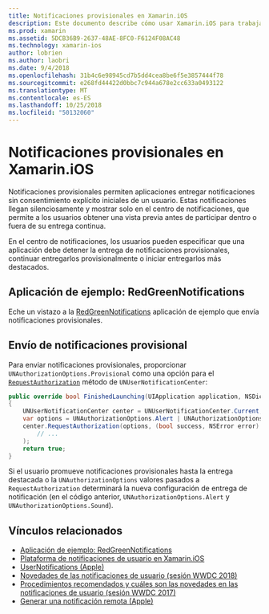 ```yaml
---
title: Notificaciones provisionales en Xamarin.iOS
description: Este documento describe cómo usar Xamarin.iOS para trabajar con las notificaciones provisionales. Notificaciones provisionales, introducidas en iOS 12, permiten a las aplicaciones envíen notificaciones silenciosas sin permiso explícito del usuario.
ms.prod: xamarin
ms.assetid: 5DCB36B9-2637-48AE-8FC0-F6124F08AC48
ms.technology: xamarin-ios
author: lobrien
ms.author: laobri
ms.date: 9/4/2018
ms.openlocfilehash: 31b4c6e98945cd7b5dd4cea8be6f5e3857444f78
ms.sourcegitcommit: e268fd44422d0bbc7c944a678e2cc633a0493122
ms.translationtype: MT
ms.contentlocale: es-ES
ms.lasthandoff: 10/25/2018
ms.locfileid: "50132060"
---
```

# <a name="provisional-notifications-in-xamarinios"></a>Notificaciones provisionales en Xamarin.iOS

Notificaciones provisionales permiten aplicaciones entregar notificaciones sin consentimiento explícito iniciales de un usuario. Estas notificaciones llegan silenciosamente y mostrar solo en el centro de notificaciones, que permite a los usuarios obtener una vista previa antes de participar dentro o fuera de su entrega continua.

En el centro de notificaciones, los usuarios pueden especificar que una aplicación debe detener la entrega de notificaciones provisionales, continuar entregarlos provisionalmente o iniciar entregarlos más destacados.

## <a name="sample-app-redgreennotifications"></a>Aplicación de ejemplo: RedGreenNotifications

Eche un vistazo a la [RedGreenNotifications](https://developer.xamarin.com/samples/monotouch/iOS12/RedGreenNotifications) aplicación de ejemplo que envía notificaciones provisionales.

## <a name="sending-provisional-notifications"></a>Envío de notificaciones provisional

Para enviar notificaciones provisionales, proporcionar `UNAuthorizationOptions.Provisional` como una opción para el [`RequestAuthorization`](https://developer.xamarin.com/api/member/UserNotifications.UNUserNotificationCenter.RequestAuthorization/)
método de `UNUserNotificationCenter`:

```csharp
public override bool FinishedLaunching(UIApplication application, NSDictionary launchOptions)
{
    UNUserNotificationCenter center = UNUserNotificationCenter.Current;
    var options = UNAuthorizationOptions.Alert | UNAuthorizationOptions.Sound | UNAuthorizationOptions.Provisional;
    center.RequestAuthorization(options, (bool success, NSError error) => {
        // ...
    );
    return true;
}
```

Si el usuario promueve notificaciones provisionales hasta la entrega destacada o la `UNAuthorizationOptions` valores pasados a `RequestAuthorization` determinará la nueva configuración de entrega de notificación (en el código anterior, `UNAuthorizationOptions.Alert` y `UNAuthorizationOptions.Sound`).

## <a name="related-links"></a>Vínculos relacionados

- [Aplicación de ejemplo: RedGreenNotifications](https://developer.xamarin.com/samples/monotouch/iOS12/RedGreenNotifications)
- [Plataforma de notificaciones de usuario en Xamarin.iOS](~/ios/platform/user-notifications/index.md)
- [UserNotifications (Apple)](https://developer.apple.com/documentation/usernotifications?language=objc)
- [Novedades de las notificaciones de usuario (sesión WWDC 2018)](https://developer.apple.com/videos/play/wwdc2018/710/)
- [Procedimientos recomendados y cuáles son las novedades en las notificaciones de usuario (sesión WWDC 2017)](https://developer.apple.com/videos/play/wwdc2017/708/)
- [Generar una notificación remota (Apple)](https://developer.apple.com/documentation/usernotifications/setting_up_a_remote_notification_server/generating_a_remote_notification)
